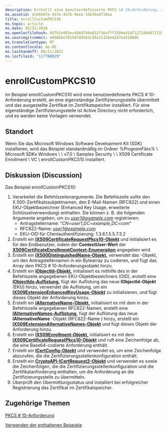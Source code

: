 ```yaml
---
description: Erstellt eine benutzerdefinierte PKCS \# 10-Anforderung, sendet sie an eine eigenständige Zertifizierungsstelle und installiert das ausgestellte Zertifikat im Zertifikatspeicher.
ms.assetid: dcb69d7e-457e-457b-9eea-15676ed710aa
title: enrollCustomPKCS10
ms.topic: article
ms.date: 05/31/2018
ms.openlocfilehash: 937b1e955ecd369794e832f16afff1594ed1df1271494d7172832132d4cb7863
ms.sourcegitcommit: e858bbe701567d4583c50a11326e42d7ea51804b
ms.translationtype: MT
ms.contentlocale: de-DE
ms.lasthandoff: 08/11/2021
ms.locfileid: "117780029"
---
```

# <a name="enrollcustompkcs10"></a>enrollCustomPKCS10

Im Beispiel enrollCustomPKCS10 wird eine benutzerdefinierte PKCS \# 10-Anforderung erstellt, an eine eigenständige Zertifizierungsstelle übermittelt und das ausgestellte Zertifikat im Zertifikatspeicher installiert. Für eine eigenständige Zertifizierungsstelle ist Active Directory nicht erforderlich, und es werden keine Vorlagen verwendet.

## <a name="location"></a>Standort

Wenn Sie das Microsoft Windows Software Development Kit (SDK) installieren, wird das Beispiel standardmäßig im Ordner *%ProgramFiles%* \\ Microsoft SDKs Windows \\ \\ v7.0 \\ Samples Security \\ \\ X509 Certificate Enrollment \\ VC \\ enrollCustomPKCS10 installiert.

## <a name="discussion"></a>Diskussion (Discussion)

Das Beispiel enrollCustomPKCS10:

1.  Verarbeitet die Befehlszeilenargumente. Die Befehlszeile sollte den X.500-Zertifikatssubjektnamen, den E-Mail-Namen (RFC822) und einen EKU-Objektbezeichner (Enhanced Key Usage, erweiterte Schlüsselverwendung) enthalten. Sie können z. B. die folgenden Argumente angeben, um zu *user1@example.com* registrieren:
    -   Antragstellername: "*CN=user1,DC=example,DC=com*"
    -   RFC822-Name: *user1@example.com*
    -   EKU-OID für Clientauthentifizierung: 1.3.6.1.5.5.7.3.2
2.  Erstellt ein [**IX509CertificateRequestPkcs10-Objekt**](/windows/desktop/api/CertEnroll/nn-certenroll-ix509certificaterequestpkcs10) und initialisiert es für den Endbenutzer, indem der **ContextUser-Wert** der [**X509CertificateEnrollmentContext-Enumeration**](/windows/desktop/api/CertEnroll/ne-certenroll-x509certificateenrollmentcontext) angegeben wird.
3.  Erstellt ein [**IX500DistinguishedName-Objekt,**](/windows/desktop/api/CertEnroll/nn-certenroll-ix500distinguishedname) verwendet das -Objekt, um den Antragstellernamen in ein Bytearray zu codieren, und fügt das Array dem PKCS \# 10-Anforderungsobjekt hinzu.
4.  Erstellt ein [**IObjectId-Objekt,**](/windows/desktop/api/CertEnroll/nn-certenroll-iobjectid) initialisiert es mithilfe des in der Befehlszeile angegebenen EKU-Objektbezeichners (OID), erstellt eine [**IObjectIds-Auflistung,**](/windows/desktop/api/CertEnroll/nn-certenroll-iobjectids) fügt der Auflistung das neue **IObjectId-Objekt** (EKU) hinzu, verwendet die Auflistung, um ein [**IX509ExtensionEnhancedKeyUsage-Objekt**](/windows/desktop/api/CertEnroll/nn-certenroll-ix509extensionenhancedkeyusage) zu initialisieren, und fügt dieses Objekt der Anforderung hinzu.
5.  Erstellt ein [**IAlternativeName-Objekt,**](/windows/desktop/api/CertEnroll/nn-certenroll-ialternativename) initialisiert es mit dem in der Befehlszeile angegebenen RFC822-Namen, erstellt eine [**IAlternativeNames-Auflistung,**](/windows/desktop/api/CertEnroll/nn-certenroll-ialternativenames) fügt der Auflistung das neue **IAlternativeName** -Objekt (RFC822-Name ) hinzu, erstellt ein [**IX509ExtensionAlternativeNames-Objekt**](/windows/desktop/api/CertEnroll/nn-certenroll-ix509extensionalternativenames) und fügt dieses Objekt der Anforderung hinzu.
6.  Erstellt ein [**IX509Enrollment-Objekt,**](/windows/desktop/api/CertEnroll/nn-certenroll-ix509enrollment) initialisiert es mit dem [**IX509CertificateRequestPkcs10-Objekt**](/windows/desktop/api/CertEnroll/nn-certenroll-ix509certificaterequestpkcs10) und ruft eine Zeichenfolge ab, die eine Base64-codierte Anforderung enthält.
7.  Erstellt ein [**ICertConfig-Objekt**](/windows/desktop/api/certcli/nn-certcli-icertconfig) und verwendet es, um eine Zeichenfolge abzurufen, die die Zertifizierungsstellenkonfiguration enthält.
8.  Erstellt ein [**CryptoAPI-ICertRequest2-Objekt**](/windows/desktop/api/certcli/nn-certcli-icertrequest2) und verwendet es sowie die Zeichenfolgen, die die Zertifizierungsstellenkonfiguration und die Zertifikatanforderung enthalten, um die Anforderung an die Zertifizierungsstelle zu übermitteln.
9.  Überprüft den Übermittlungsstatus und installiert bei erfolgreicher Registrierung das Zertifikat im Zertifikatspeicher.

## <a name="related-topics"></a>Zugehörige Themen

<dl> <dt>

[PKCS \# 10-Anforderung](pkcs--10-request.md)
</dt> <dt>

[Verwenden der enthaltenen Beispiele](using-the-included-samples.md)
</dt> </dl>

 

 
